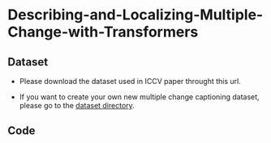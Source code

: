 # Describing-and-Localizing-Multiple-Change-with-Transformers



## Dataset
- Please download the dataset used in ICCV paper throught this url.
 
- If you want to create your own new multiple change captioning dataset, please go to the [dataset directory]().

## Code





